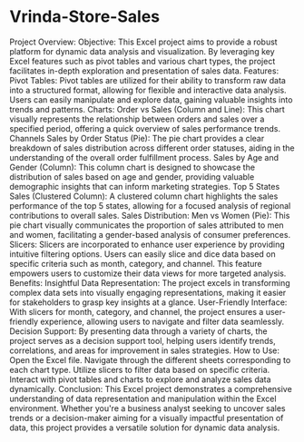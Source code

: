 # Vrinda-Store-Sales

Project Overview:
Objective:
This Excel project aims to provide a robust platform for dynamic data analysis and visualization. By leveraging key Excel features such as pivot tables and various chart types, the project facilitates in-depth exploration and presentation of sales data.
Features:
Pivot Tables:
Pivot tables are utilized for their ability to transform raw data into a structured format, allowing for flexible and interactive data analysis. Users can easily manipulate and explore data, gaining valuable insights into trends and patterns.
Charts:
Order vs Sales (Column and Line): This chart visually represents the relationship between orders and sales over a specified period, offering a quick overview of sales performance trends.
Channels Sales by Order Status (Pie): The pie chart provides a clear breakdown of sales distribution across different order statuses, aiding in the understanding of the overall order fulfillment process.
Sales by Age and Gender (Column): This column chart is designed to showcase the distribution of sales based on age and gender, providing valuable demographic insights that can inform marketing strategies.
Top 5 States Sales (Clustered Column): A clustered column chart highlights the sales performance of the top 5 states, allowing for a focused analysis of regional contributions to overall sales.
Sales Distribution: Men vs Women (Pie): This pie chart visually communicates the proportion of sales attributed to men and women, facilitating a gender-based analysis of consumer preferences.
Slicers:
Slicers are incorporated to enhance user experience by providing intuitive filtering options. Users can easily slice and dice data based on specific criteria such as month, category, and channel. This feature empowers users to customize their data views for more targeted analysis.
Benefits:
Insightful Data Representation: The project excels in transforming complex data sets into visually engaging representations, making it easier for stakeholders to grasp key insights at a glance.
User-Friendly Interface: With slicers for month, category, and channel, the project ensures a user-friendly experience, allowing users to navigate and filter data seamlessly.
Decision Support: By presenting data through a variety of charts, the project serves as a decision support tool, helping users identify trends, correlations, and areas for improvement in sales strategies.
How to Use:
Open the Excel file.
Navigate through the different sheets corresponding to each chart type.
Utilize slicers to filter data based on specific criteria.
Interact with pivot tables and charts to explore and analyze sales data dynamically.
Conclusion:
This Excel project demonstrates a comprehensive understanding of data representation and manipulation within the Excel environment. Whether you're a business analyst seeking to uncover sales trends or a decision-maker aiming for a visually impactful presentation of data, this project provides a versatile solution for dynamic data analysis.

